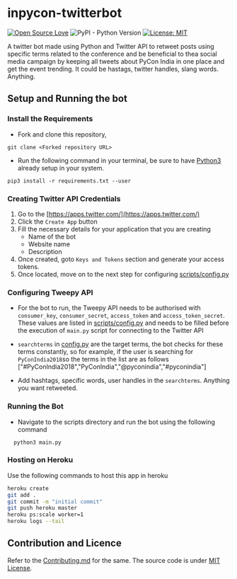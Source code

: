 # inpycon-twitterbot

[![Open Source Love](https://badges.frapsoft.com/os/v1/open-source.png?v=103)](https://github.com/ellerbrock/open-source-badges/)  ![PyPI - Python Version](https://img.shields.io/pypi/pyversions/Django.svg) [![License: MIT](https://img.shields.io/badge/License-MIT-yellow.svg)](https://opensource.org/licenses/MIT)

A twitter bot made using Python and Twitter API to retweet posts using specific terms related to the conference and be beneficial to thea social media campaign by keeping all tweets about PyCon India in one place and get the event trending. 
It could be hastags, twitter handles, slang words. Anything. 

## Setup and Running the bot

### Install the Requirements 

- Fork and clone this repository, 

```
git clone <Forked repository URL>
```

- Run the following command in your terminal, be sure to have [Python3](https://www.python.org/downloads/) already setup in your system.

```
pip3 install -r requirements.txt --user 
```
    
### Creating Twitter API Credentials

1. Go to the [https://apps.twitter.com/](https://apps.twitter.com/)
2. Click the `Create App` button
2. Fill the necessary details for your application that you are creating
    * Name of the bot
    * Website name
    * Description
3. Once created, goto `Keys and Tokens` section and generate your access tokens.
4. Once located, move on to the next step for configuring [scripts/config.py](https://github.com/Rohithgilla12/inpycon-twitterbot/blob/master/scripts/config.py)


### Configuring Tweepy API

- For the bot to run, the Tweepy API needs to be authorised with `consumer_key`, `consumer_secret`, `access_token` and `access_token_secret`. These values are listed in [scripts/config.py](https://github.com/Rohithgilla12/inpycon-twitterbot/blob/master/scripts/config.py) and needs to be filled before the execution of `main.py` script for connecting to the Twitter API

- `searchterms` in [config.py](https://github.com/Rohithgilla12/inpycon-twitterbot/blob/master/scripts/config.py) are the      target terms, the bot checks for these terms constantly, so for example, if the user is searching for `PyConIndia2018`so the terms in the list are as follows ["#PyConIndia2018","PyConIndia","@pyconindia","#pyconindia"]
 
- Add hashtags, specific words, user handles in the `searchterms`. Anything you want retweeted.

### Running the Bot
 
- Navigate to the scripts directory and run the bot using the following command
```
  python3 main.py
```

### Hosting on Heroku

Use the following commands to host this app in heroku
```bash
heroku create
git add .
git commit -m "initial commit"
git push heroku master
heroku ps:scale worker=1
heroku logs --tail
```
## Contribution and Licence

Refer to the [Contributing.md](https://github.com/Rohithgilla12/inpycon-twitterbot/blob/master/CONTRIBUTING.md) for the same. The source code is under [MIT License](https://github.com/Rohithgilla12/inpycon-twitterbot/blob/master/CONTRIBUTING.md).
